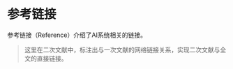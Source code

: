 <!--Copyright © ZOMI 适用于[License](https://github.com/chenzomi12/DeepLearningSystem)版权许可-->

# 参考链接

参考链接（Reference）介绍了AI系统相关的链接。

> 这里在二次文献中，标注出与一次文献的网络链接关系，实现二次文献与全文的直接链接。